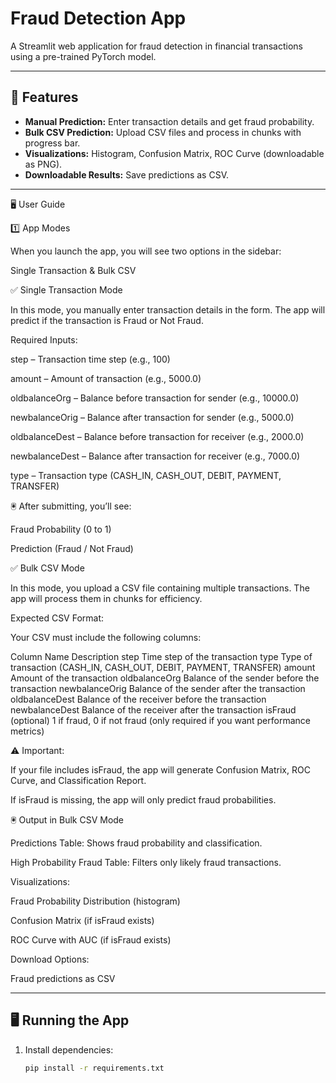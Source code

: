 # Fraud Detection App

A Streamlit web application for fraud detection in financial transactions using a pre-trained PyTorch model.

---

## 🚀 Features
- **Manual Prediction:** Enter transaction details and get fraud probability.
- **Bulk CSV Prediction:** Upload CSV files and process in chunks with progress bar.
- **Visualizations:** Histogram, Confusion Matrix, ROC Curve (downloadable as PNG).
- **Downloadable Results:** Save predictions as CSV.

---
🖥️ User Guide

1️⃣ App Modes

When you launch the app, you will see two options in the sidebar:

Single Transaction & Bulk CSV

✅ Single Transaction Mode

In this mode, you manually enter transaction details in the form.
The app will predict if the transaction is Fraud or Not Fraud.

Required Inputs:

step – Transaction time step (e.g., 100)

amount – Amount of transaction (e.g., 5000.0)

oldbalanceOrg – Balance before transaction for sender (e.g., 10000.0)

newbalanceOrig – Balance after transaction for sender (e.g., 5000.0)

oldbalanceDest – Balance before transaction for receiver (e.g., 2000.0)

newbalanceDest – Balance after transaction for receiver (e.g., 7000.0)

type – Transaction type (CASH_IN, CASH_OUT, DEBIT, PAYMENT, TRANSFER)

🖲️ After submitting, you’ll see:

Fraud Probability (0 to 1)

Prediction (Fraud / Not Fraud)

✅ Bulk CSV Mode

In this mode, you upload a CSV file containing multiple transactions. The app will process them in chunks for efficiency.

Expected CSV Format:

Your CSV must include the following columns:

Column Name	Description
step	Time step of the transaction
type	Type of transaction (CASH_IN, CASH_OUT, DEBIT, PAYMENT, TRANSFER)
amount	Amount of the transaction
oldbalanceOrg	Balance of the sender before the transaction
newbalanceOrig	Balance of the sender after the transaction
oldbalanceDest	Balance of the receiver before the transaction
newbalanceDest	Balance of the receiver after the transaction
isFraud (optional)	1 if fraud, 0 if not fraud (only required if you want performance metrics)

⚠️ Important:

If your file includes isFraud, the app will generate Confusion Matrix, ROC Curve, and Classification Report.

If isFraud is missing, the app will only predict fraud probabilities.

🖲️ Output in Bulk CSV Mode

Predictions Table: Shows fraud probability and classification.

High Probability Fraud Table: Filters only likely fraud transactions.

Visualizations:

Fraud Probability Distribution (histogram)

Confusion Matrix (if isFraud exists)

ROC Curve with AUC (if isFraud exists)

Download Options:

Fraud predictions as CSV


---

## 🖥️ Running the App
1. Install dependencies:
   ```bash
   pip install -r requirements.txt
